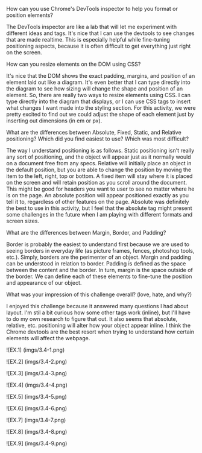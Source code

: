 How can you use Chrome's DevTools inspector to help you format or position elements?

The DevTools inspector are like a lab that will let me experiment with different ideas and tags. It's nice that I can use the devtools to see changes that are made realtime. This is especially helpful while fine-tuning positioning aspects, because it is often difficult to get everything just right on the screen. 

How can you resize elements on the DOM using CSS?

It's nice that the DOM shows the exact padding, margins, and position of an element laid out like a diagram. It's even better that I can type directly into the diagram to see how sizing will change the shape and position of an element. So, there are really two ways to resize elements using CSS. I can type directly into the diagram that displays, or I can use CSS tags to insert what changes I want made into the styling section. For this activity, we were pretty excited to find out we could adjust the shape of each element just by inserting out dimensions (in em or px).

What are the differences between Absolute, Fixed, Static, and Relative positioning? Which did you find easiest to use? Which was most difficult?

The way I understand positioning is as follows. Static positioning isn't really any sort of positioning, and the object will appear just as it normally would on a document free from any specs. Relative will initially place an object in the default position, but you are able to change the position by moving the item to the left, right, top or bottom. A fixed item will stay where it is placed on the screen and will retain position as you scroll around the document. This might be good for headers you want to user to see no matter where he is on the page. An absolute position will appear positioned exactly as you tell it to, regardless of other features on the page. Absolute was definitely the best to use in this activity, but I feel that the absolute tag might present some challenges in the future when I am playing with different formats and screen sizes.

What are the differences between Margin, Border, and Padding?

Border is probably the easiest to understand first because we are used to seeing borders in everyday life (as picture frames, fences, photoshop tools, etc.). Simply, borders are the perimenter of an object. Margin and padding can be understood in relation to border. Padding is defined as the space between the content and the border. In turn, margin is the space outside of the border. We can define each of these elements to fine-tune the position and appearance of our object.

What was your impression of this challenge overall? (love, hate, and why?)

I enjoyed this challenge because it answered many questions I had about layout. I'm stil a bit curious how some other tags work (inline), but I'll have to do my own research to figure that out. It also seems that absolute, relative, etc. positioning will alter how your object appear inline. I think the Chrome devtools are the best resort when trying to understand how certain elements will affect the webpage.

![EX.1]
(imgs/3.4-1.png)

![EX.2]
(imgs/3.4-2.png)

![EX.3]
(imgs/3.4-3.png)

![EX.4]
(imgs/3.4-4.png)

![EX.5]
(imgs/3.4-5.png)

![EX.6]
(imgs/3.4-6.png)

![EX.7]
(imgs/3.4-7.png)

![EX.8]
(imgs/3.4-8.png)

![EX.9]
(imgs/3.4-9.png)